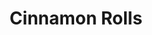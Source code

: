 ---
layout: recette
categories: [recettes]
hidden: true
lang: fr
pour: pour 4 rolls
title: Cinnamon Rolls
type: boulangerie
ingredients: 
  - nom: lait tiède 
    qte: 160
    unite: mL
  - nom: sucre
    qte: 50
    unite: gr
  - nom: beurre fondu
    qte: 40
    unite: gr
  - nom: levure sèche
    qte: 3
    unite: gr
  - nom: farine blanche
    qte: 160
    unite: gr
  - nom: farine blanche
    qte: 40
    unite: gr
  - nom: farine
    qte: 100
    unite: gr
  - nom: levure chimique
    qte: 1.5
    unite: gr
  - nom: sel
    qte: 1
    unite: gr
  - nom: vergeoise
    qte: 50
    unite: gr
  - nom: beurre pommade
    qte: 55
    unite: gr
  - nom: cannelle en poudre
    qte: 2
    unite: cuillères à café
etapes:
  - label: Activation de la levure
    details:
      - Faire fondre les 40 grammes de beurre au micro ondes
      - Mélanger le lait, le sucre et le beurre. Le tout ne doit pas être trop chaud sinon la levure ne pourra pas fonctionner.
      - Ajouter la levure sèche, mélanger, couvrir et laisser agir dans un endroit chaud 15 minutes. 
  - label: Pâte 1/2
    details:
      - Ajouter 160 grammes de farine et mélanger avec une cuillère en bois jusqu'à absorption.
      - Couvrir et laisser reposer dans un endroit chaud 1h30, cela devrait doubler de taille.
  - label: Garniture
    details: 
      - Mélanger la vergeoise avec le beurre pommade
      - Ajouter la canelle et mélanger
      - Mettre de côté
  - label: Pâte 2/2
    details: 
      - Ajouter les 40 grammes de farine, la levure chimique et le sel
      - Mélanger brièvement puis déposer sur le plan de travail
      - Pétrir pendant 10 minutes jusqu'à ce que la pâte soit bien lisse. Ajouter de la farine si la pâte colle trop.
      - Abaisser grossièrement la pâte avec les doigts de façon à obtenir un rectangle
      - Utiliser un rouleau à patisserie pour obtenir un rectangle d'un centimètre d'épaisseur
      - Bien faire les coins
  - label: Assemblage
    details: 
      - Étaler la garniture sur la pâte
      - Rouler la pâte, ne pas trop la serrer
      - Couper en rouleaux de taille égale
      - Beurrer un moule rectangle
      - Placer les cinnamon rolls dans le plat en les espaçant bien
      - Laisser reposer 45 minutes, cela devrait doubler de taille.
notes:
  - Ajouter un peu de farine pendant le pétrissage si la pâte colle trop (très peu à la fois !)
  - Après le pétrissage, la boule de pâte doit être bien lisse et si on appuie dessus, le trou doit se refermer.
  - Si la pâte est trop souple, la mettre au frais 15 minutes
  - Au roulage il ne faut pas trop serrer la pâte car elle a besoin d'espace pour pousser une nouvelle fois.
cuissonMinutes: 30
cuisson: 
  - Battre un oeuf et passer un coup de pinceau sur les rolls
  - Préchauffer le four à 180°C
  - Placer un verre d'eau dans le four
  - Cuire pendant 30 minutes 
  - Laisser refroidir 10 minutes avant de déguster
---